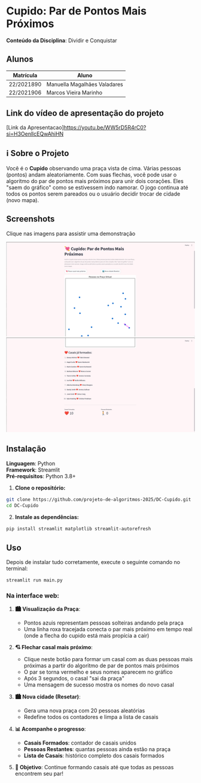 # Cupido: Par de Pontos Mais Próximos

**Conteúdo da Disciplina**: Dividir e Conquistar<br>

## Alunos
|Matrícula | Aluno |
| -- | -- |
| 22/2021890  |  Manuella Magalhães Valadares |
| 22/2021906  |  Marcos Vieira Marinho |

## Link do vídeo de apresentação do projeto

[Link da Apresentacao]https://youtu.be/WW5rD5R4rC0?si=H3OenllcEQwAhiHN

## ℹ️ Sobre o Projeto

Você é o **Cupido** observando uma praça vista de cima. Várias pessoas (pontos) andam aleatoriamente. Com suas flechas, você pode usar o algoritmo do par de pontos mais próximos para unir dois corações. Eles "saem do gráfico" como se estivessem indo namorar. O jogo continua até todos os pontos serem pareados ou o usuário decidir trocar de cidade (novo mapa).


## Screenshots

Clique nas imagens para assistir uma demonstração

[![tela inicial](image.png)](https://www.youtube.com/watch?v=HwRLZ7BuL8s)
[![resultado de casais formados](image-1.png)](https://www.youtube.com/watch?v=HwRLZ7BuL8s)


## Instalação 
**Linguagem**: Python<br>
**Framework**: Streamlit<br>
**Pré-requisitos**: Python 3.8+

1. **Clone o repositório:**
```bash
git clone https://github.com/projeto-de-algoritmos-2025/DC-Cupido.git
cd DC-Cupido
```
2. **Instale as dependências:**
```bash
pip install streamlit matplotlib streamlit-autorefresh
```
## Uso 
Depois de instalar tudo corretamente, execute o seguinte comando no terminal:
```bash
streamlit run main.py
```
### Na interface web:

1. **🏙️ Visualização da Praça**: 
   - Pontos azuis representam pessoas solteiras andando pela praça
   - Uma linha roxa tracejada conecta o par mais próximo em tempo real (onde a flecha do cupido está mais propícia a cair)

2. **💘 Flechar casal mais próximo**: 
   - Clique neste botão para formar um casal com as duas pessoas mais próximas a partir do algoritmo de par de pontos mais próximos
   - O par se torna vermelho e seus nomes aparecem no gráfico
   - Após 3 segundos, o casal "sai da praça"
   - Uma mensagem de sucesso mostra os nomes do novo casal

3. **🏙️ Nova cidade (Resetar)**:
   - Gera uma nova praça com 20 pessoas aleatórias
   - Redefine todos os contadores e limpa a lista de casais

4. **📊 Acompanhe o progresso**:
   - **Casais Formados**: contador de casais unidos
   - **Pessoas Restantes**: quantas pessoas ainda estão na praça
   - **Lista de Casais**: histórico completo dos casais formados

5. **🎯 Objetivo**: Continue formando casais até que todas as pessoas encontrem seu par!

